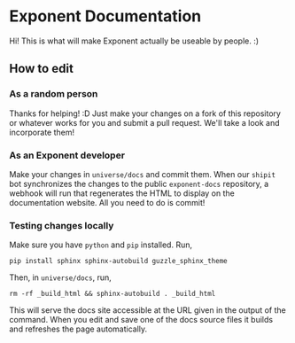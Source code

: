 # Exponent Documentation

Hi! This is what will make Exponent actually be useable by people. :)

## How to edit

### As a random person

Thanks for helping! :D Just make your changes on a fork of this repository or
whatever works for you and submit a pull request. We'll take a look and
incorporate them!

### As an Exponent developer

Make your changes in `universe/docs` and commit them. When our `shipit` bot
synchronizes the changes to the public `exponent-docs` repository, a webhook
will run that regenerates the HTML to display on the documentation website. All
you need to do is commit!

### Testing changes locally

Make sure you have `python` and `pip` installed. Run,

```pip install sphinx sphinx-autobuild guzzle_sphinx_theme```

Then, in `universe/docs`, run,

```rm -rf _build_html && sphinx-autobuild . _build_html```

This will serve the docs site accessible at the URL given in the output of the
command. When you edit and save one of the docs source files it builds and
refreshes the page automatically.

